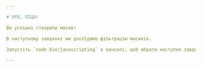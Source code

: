 ```yaml
---

# УРА, ПІЦА!

Ви успішно створили масив!

В наступному завданні ми дослідимо фільтрацію масивів.

Запустіть `node bin/javascripting` в консолі, щоб обрати наступне завдання.

---
```

